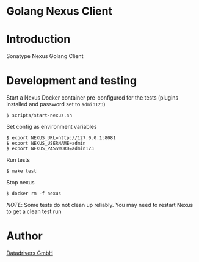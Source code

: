 Golang Nexus Client
==========

# Introduction

Sonatype Nexus Golang Client

# Development and testing
                         
Start a Nexus Docker container pre-configured for the tests (plugins installed and password set to `admin123`)

```shell
$ scripts/start-nexus.sh
```

Set config as environment variables

```shell
$ export NEXUS_URL=http://127.0.0.1:8081
$ export NEXUS_USERNAME=admin
$ export NEXUS_PASSWORD=admin123
```

Run tests

```shell
$ make test
```

Stop nexus

```shell
$ docker rm -f nexus
```

*NOTE*: Some tests do not clean up reliably. You may need to restart Nexus to get a clean test run

# Author

[Datadrivers GmbH](https://www.datadrivers.de)
